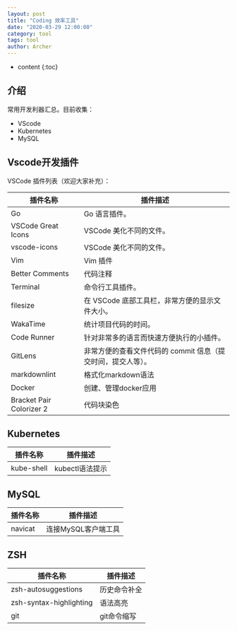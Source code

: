 ```yaml
---
layout: post
title: "Coding 效率工具"
date: "2020-03-29 12:00:00"
category: tool
tags: tool
author: Archer
---
```

* content
{:toc}

## 介绍

常用开发利器汇总。目前收集：

- VScode
- Kubernetes
- MySQL




## Vscode开发插件

VSCode 插件列表（欢迎大家补充）：

|插件名称|插件描述|
|----|----|
|Go|Go 语言插件。|
|VSCode Great Icons|VSCode 美化不同的文件。|
|vscode-icons|VSCode 美化不同的文件。|
|Vim|Vim 插件|
|Better Comments|代码注释|
|Terminal|命令行工具插件。|
|filesize|在 VSCode 底部工具栏，非常方便的显示文件大小。|
|WakaTime|统计项目代码的时间。|
|Code Runner|针对非常多的语言而快速方便执行的小插件。|
|GitLens|非常方便的查看文件代码的 commit 信息（提交时间，提交人等）。|
|markdownlint|格式化markdown语法|
|Docker|创建、管理docker应用|
|Bracket Pair Colorizer 2|代码块染色|

## Kubernetes

|插件名称|插件描述|
|----|----|
|kube-shell|kubectl语法提示|

## MySQL

|插件名称|插件描述|
|----|----|
|navicat|连接MySQL客户端工具|

## ZSH

|插件名称|插件描述|
|----|----|
|zsh-autosuggestions|历史命令补全|
|zsh-syntax-highlighting|语法高亮|
|git|git命令缩写|
